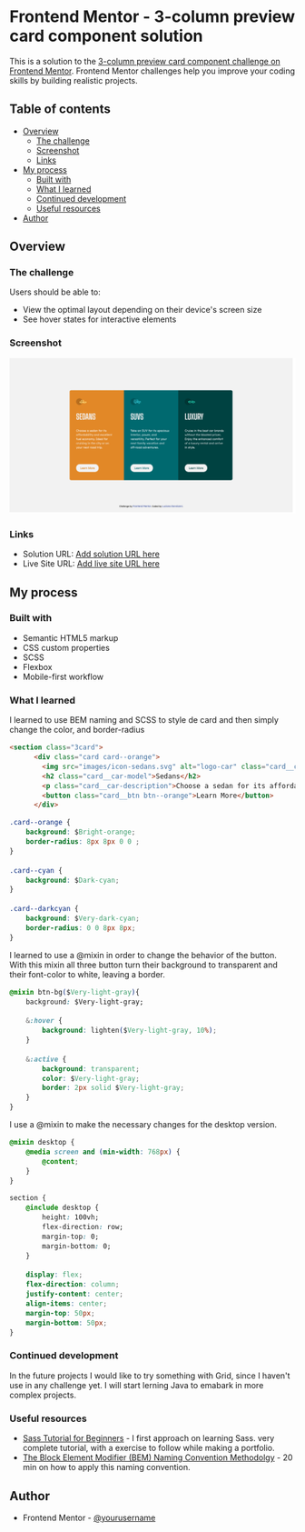 # Frontend Mentor - 3-column preview card component solution

This is a solution to the [3-column preview card component challenge on Frontend Mentor](https://www.frontendmentor.io/challenges/3column-preview-card-component-pH92eAR2-). Frontend Mentor challenges help you improve your coding skills by building realistic projects. 

## Table of contents

- [Overview](#overview)
  - [The challenge](#the-challenge)
  - [Screenshot](#screenshot)
  - [Links](#links)
- [My process](#my-process)
  - [Built with](#built-with)
  - [What I learned](#what-i-learned)
  - [Continued development](#continued-development)
  - [Useful resources](#useful-resources)
- [Author](#author)



## Overview

### The challenge

Users should be able to:

- View the optimal layout depending on their device's screen size
- See hover states for interactive elements

### Screenshot

![](./screenshot.jpg)



### Links

- Solution URL: [Add solution URL here](https://your-solution-url.com)
- Live Site URL: [Add live site URL here](https://your-live-site-url.com)

## My process

### Built with

- Semantic HTML5 markup
- CSS custom properties
- SCSS
- Flexbox
- Mobile-first workflow



### What I learned

I learned to use BEM naming and SCSS to style de card and then simply change the color, and border-radius

```html
<section class="3card">
      <div class="card card--orange">
        <img src="images/icon-sedans.svg" alt="logo-car" class="card__car-logo">
        <h2 class="card__car-model">Sedans</h2>
        <p class="card__car-description">Choose a sedan for its affordability and excellent fuel economy. Ideal for cruising in the city or on your next road trip.</p>
        <button class="card__btn btn--orange">Learn More</button>
      </div>
```
```css
.card--orange {
    background: $Bright-orange;
    border-radius: 8px 8px 0 0 ;
}

.card--cyan {
    background: $Dark-cyan;
}

.card--darkcyan {
    background: $Very-dark-cyan;
    border-radius: 0 0 8px 8px;
}
```


I learned to use a @mixin in order to change the behavior of the button. With this mixin all three button turn their background to transparent and their font-color to white, leaving a border.


```css
@mixin btn-bg($Very-light-gray){
    background: $Very-light-gray;

    &:hover {
        background: lighten($Very-light-gray, 10%);
    }

    &:active {
        background: transparent;
        color: $Very-light-gray;
        border: 2px solid $Very-light-gray;
    }
}
```

I use a @mixin to make the necessary changes for the desktop version.


```css
@mixin desktop {
    @media screen and (min-width: 768px) {
        @content;
    }
}
```

```css
section {
    @include desktop {
        height: 100vh;
        flex-direction: row;
        margin-top: 0;
        margin-bottom: 0;
    }

    display: flex;
    flex-direction: column;
    justify-content: center;
    align-items: center;
    margin-top: 50px;
    margin-bottom: 50px;
}
```




### Continued development

In the future projects I would like to try something with Grid, since I haven't use in any challenge yet. I will start lerning Java to emabark in more complex projects.


### Useful resources

- [Sass Tutorial for Beginners](https://www.youtube.com/watch?v=_a5j7KoflTs&t=1548s&ab_channel=freeCodeCamp.org) - I first approach on learning Sass. very complete tutorial, with a exercise to follow while making a portfolio.
- [The Block Element Modifier (BEM) Naming Convention Methodolgy](https://www.youtube.com/watch?v=u-XKw585KqY&t=121s&ab_channel=dcode) - 20 min on how to apply this naming convention.



## Author

- Frontend Mentor - [@yourusername](https://www.frontendmentor.io/profile/ldonnianni)


